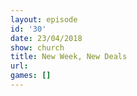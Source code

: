 ```yaml
---
layout: episode
id: '30'
date: 23/04/2018
show: church
title: New Week, New Deals
url: 
games: []
---
```

